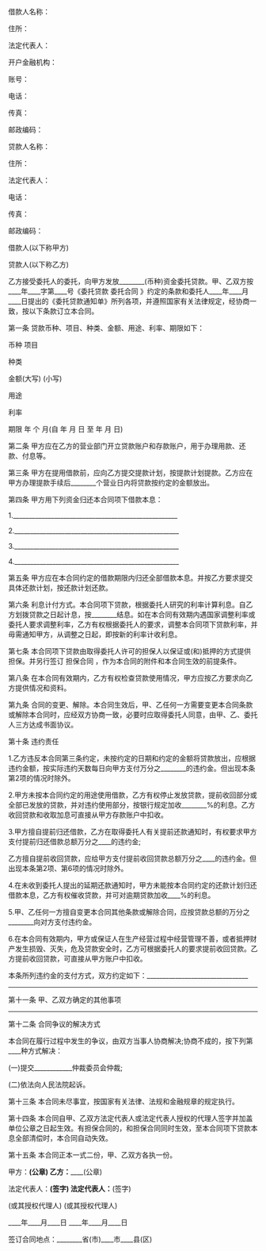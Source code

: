 
 


借款人名称：


住所：


法定代表人：


开户金融机构：


账号：


电话：


传真：


邮政编码：


贷款人名称：


住所：


法定代表人：


电话：


传真：


邮政编码：


借款人(以下称甲方)


贷款人(以下称乙方)


乙方接受委托人的委托，向甲方发放________(币种)资金委托贷款。甲、乙双方按____年____字第____号《委托贷款
委托合同
》约定的条款和委托人____年____月____日提出的《委托贷款通知单》所列各项，并遵照国家有关法律规定，经协商一致，按以下条款订立本合同。


第一条 贷款币种、项目、种类、金额、用途、利率、期限如下：


币种 项目


种类


金额(大写) (小写)


用途


利率


期限 年 个 月(自 年 月 日 至 年 月 日)


第二条 甲方应在乙方的营业部门开立贷款账户和存款账户，用于办理用款、还款、付息等。


第三条 甲方在提用借款前，应向乙方提交提款计划，按提款计划提款。乙方应在甲方办理提款手续后________个营业日内将贷款按约定的金额放出。


第四条 甲方用下列资金归还本合同项下借款本息：


1.____________________________________________________


2.____________________________________________________


3.____________________________________________________


4.____________________________________________________


第五条 甲方应在本合同约定的借款期限内归还全部借款本息。并按乙方要求提交具体还款计划，按还款计划还款。


第六条 利息计付方式。本合同项下贷款，根据委托人研究的利率计算利息。自乙方划拨贷款之日起计息，按________结息。如在本合同有效期内遇国家调整利率或委托人要求调整利率，乙方有权根据委托人的要求，调整本合同项下贷款利率，并毋需通知甲方，从调整之日起，即按新的利率计收利息。


第七条 本合同项下贷款由取得委托人许可的担保人以保证或(和)抵押的方式提供担保。并另行签订
担保合同
，作为本合同的附件和本合同生效的前提条件。


第八条 在本合同有效期内，乙方有权检查贷款使用情况，甲方应按乙方要求向乙方提供情况和资料。


第九条 合同的变更、解除。本合同生效后，甲、乙任何一方需要变更本合同条款或解除本合同时，应经双方协商一致，必要时应取得委托人同意，由甲、乙、委托人三方达成书面协议。


第十条 违约责任


1.乙方违反本合同第三条约定，未按约定的日期和约定的金额将贷款放出，应根据违约金额，按实际违约天数每日向甲方支付万分之________的违约金。但出现本条第2项的情况时除外。


2.甲方未按本合同约定的用途使用借款，乙方有权停止发放贷款，提前收回部分或全部已发放的贷款，并对违约使用部分，按银行规定加收________%的利息。乙方收回贷款和收取加息可直接从甲方存款账户中扣收。


3.甲方擅自提前归还借款，乙方在取得委托人有关提前还款通知时，有权要求甲方支付提前归还借款总额万分之____的违约金;


乙方擅自提前收回贷款，应给甲方支付提前收回贷款总额万分之____的违约金。但出现本条第2项、第6项的情况时除外。


4.在未收到委托人提出的延期还款通知时，甲方未能按本合同约定的还款计划归还借款本息，乙方有权催收贷款，并可对逾期贷款加收____%的利息。


5.甲、乙任何一方擅自变更本合同其他条款或解除合同，应按贷款总额的万分之________向对方支付违约金。


6.在本合同有效期内，甲方或保证人在生产经营过程中经营管理不善，或者抵押财产发生损毁、灭失，危及贷款安全时，乙方可根据委托人的要求提前收回贷款。乙方提前收回贷款，可直接从甲方账户中扣收。


本条所列违约金的支付方式，双方约定如下：________________________________


_______________________________________________________________________________


第十一条 甲、乙双方确定的其他事项


___________________________________________________________________________


第十二条 合同争议的解决方式


本合同在履行过程中发生的争议，由双方当事人协商解决;协商不成的，按下列第____种方式解决：


(一)提交____________仲裁委员会仲裁;


(二)依法向人民法院起诉。


第十三条 本合同未尽事宜，按国家有关法律、法规和金融规章的规定执行。


第十四条 本合同自甲、乙双方法定代表人或法定代表人授权的代理人签字并加盖单位公章之日起生效。有担保合同的，和担保合同同时生效，至本合同项下贷款本息全部清偿时，本合同自动失效。


第十五条 本合同正本一式二份，甲、乙双方各执一份。


甲方：________(公章) 乙方：____________(公章)


法定代表人：____(签字) 法定代表人：____(签字)


(或其授权代理人) (或其授权代理人)


____年____月____日 ____年____月____日


签订合同地点：________省(市)____市____县(区)
 


 

 
 
 
 
 
  


  
 

  


  


  
 
 
 
 

